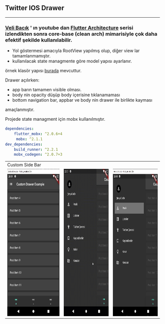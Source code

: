 ## Twitter IOS Drawer 
***
### [Veli Bacık](https://github.com/VB10) ' ın youtube dan [Flutter Architecture](https://www.youtube.com/playlist?list=PL1k5oWAuBhgV_XnhMSyu2YLZMZNGuD0Cv) serisi izlendikten sonra core-base (clean arch) mimarisiyle çok daha efektif şekilde kullanılabilir.

* Yol göstermesi amacıyla RootView yapılmış olup, diğer view lar tamamlanmamıştır.
* kullanılacak state managmente göre model yapısı ayarlanır.

örnek klasör yapısı [burada](https://github.com/mysCod3r/flutter_specific_drawer) mevcuttur.

Drawer açılırken:
- app barın tamamen visible olması.
- body nin opacity düşüp body içerisine tıklanamaması
- bottom navigation bar, appbar ve body nin drawer ile birlikte kayması

amaçlanmıştır.

Projede state managment için mobx kullanılmıştır.
```yaml
dependencies:
    flutter_mobx: ^2.0.6+4
     mobx: ^2.1.1
dev_dependencies:
    build_runner: ^2.2.1
    mobx_codegen: ^2.0.7+3
```

<table>
  <tr>
    <td>Custom Side Bar</td>
  </tr>
  
  <tr>
    <td><img src="../../../github/images/custom_drawer/home.jpg" width=270 height=480></td>
    <td><img src="../../../github/images/custom_drawer/drawer.gif" width=270 height=480></td>
    <td><img src="../../../github/images/custom_drawer/drawer.jpg" width=270 height=480></td>
  </tr>
  
</table>